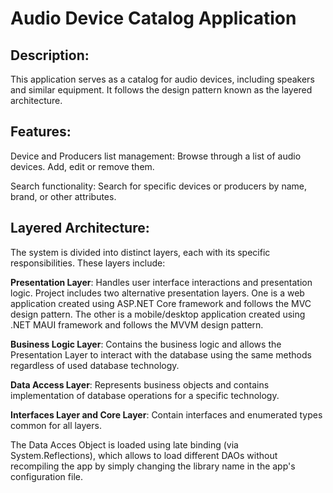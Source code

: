 # Audio Device Catalog Application

## Description:
This application serves as a catalog for audio devices, including speakers and similar equipment. It follows the design pattern known as the layered architecture.

## Features:
Device and Producers list management: Browse through a list of audio devices. Add, edit or remove them.

Search functionality: Search for specific devices or producers by name, brand, or other attributes.

## Layered Architecture:
The system is divided into distinct layers, each with its specific responsibilities. These layers include:

**Presentation Layer**: Handles user interface interactions and presentation logic. Project includes two alternative presentation layers. One is a web application created using ASP.NET Core framework and follows the MVC design pattern. The other is a mobile/desktop application created using .NET MAUI framework and follows the MVVM design pattern.

**Business Logic Layer**: Contains the business logic and allows the Presentation Layer to interact with the database using the same methods regardless of used database technology.

**Data Access Layer**: Represents business objects and contains implementation of database operations for a specific technology.

**Interfaces Layer and Core Layer**: Contain interfaces and enumerated types common for all layers.

The Data Acces Object is loaded using late binding (via System.Reflections), which allows to load different DAOs without recompiling the app by simply changing the library name in the app's configuration file.
